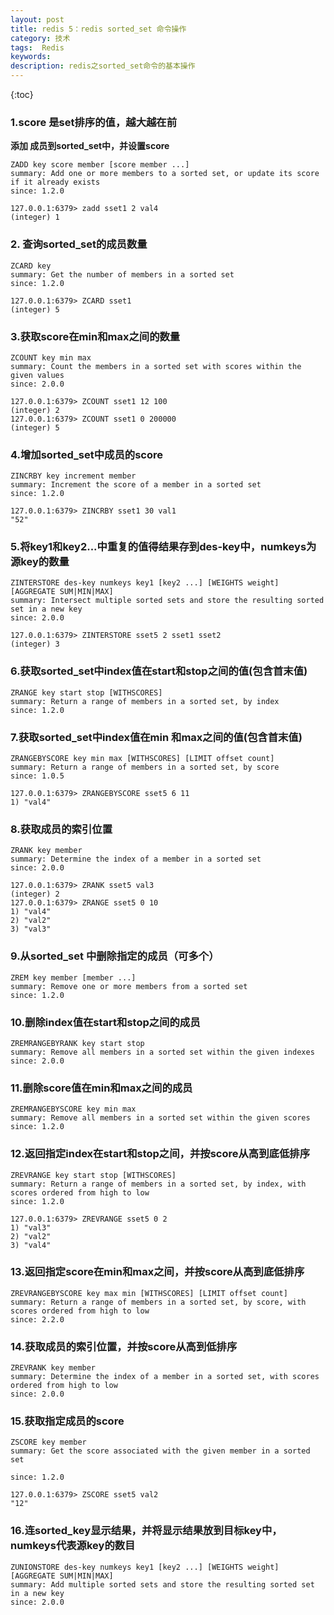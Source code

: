 ```yaml
---
layout: post
title: redis 5：redis sorted_set 命令操作
category: 技术
tags:  Redis
keywords: 
description: redis之sorted_set命令的基本操作
---
```


{:toc}




### 1.score 是set排序的值，越大越在前
**添加 成员到sorted_set中，并设置score**

	ZADD key score member [score member ...]
	summary: Add one or more members to a sorted set, or update its score if it already exists
	since: 1.2.0

```redis
127.0.0.1:6379> zadd sset1 2 val4
(integer) 1
```



### 2. 查询sorted_set的成员数量

	ZCARD key 
	summary: Get the number of members in a sorted set
	since: 1.2.0

```redis
127.0.0.1:6379> ZCARD sset1
(integer) 5
```


### 3.获取score在min和max之间的数量


	ZCOUNT key min max
	summary: Count the members in a sorted set with scores within the given values
	since: 2.0.0

```redis
127.0.0.1:6379> ZCOUNT sset1 12 100
(integer) 2
127.0.0.1:6379> ZCOUNT sset1 0 200000
(integer) 5
```



### 4.增加sorted_set中成员的score


	ZINCRBY key increment member
	summary: Increment the score of a member in a sorted set
	since: 1.2.0

```redis
127.0.0.1:6379> ZINCRBY sset1 30 val1
"52"
```



### 5.将key1和key2...中重复的值得结果存到des-key中，numkeys为源key的数量


	ZINTERSTORE des-key numkeys key1 [key2 ...] [WEIGHTS weight] [AGGREGATE SUM|MIN|MAX]
	summary: Intersect multiple sorted sets and store the resulting sorted set in a new key
	since: 2.0.0

```redis
127.0.0.1:6379> ZINTERSTORE sset5 2 sset1 sset2
(integer) 3
```



### 6.获取sorted_set中index值在start和stop之间的值(包含首末值)


	ZRANGE key start stop [WITHSCORES]
	summary: Return a range of members in a sorted set, by index
	since: 1.2.0


### 7.获取sorted_set中index值在min 和max之间的值(包含首末值)


	ZRANGEBYSCORE key min max [WITHSCORES] [LIMIT offset count]
	summary: Return a range of members in a sorted set, by score
	since: 1.0.5

```redis
127.0.0.1:6379> ZRANGEBYSCORE sset5 6 11
1) "val4"
```



### 8.获取成员的索引位置


	ZRANK key member
	summary: Determine the index of a member in a sorted set
	since: 2.0.0

```redis
127.0.0.1:6379> ZRANK sset5 val3
(integer) 2
127.0.0.1:6379> ZRANGE sset5 0 10
1) "val4"
2) "val2"
3) "val3"
```



### 9.从sorted_set 中删除指定的成员（可多个）


	ZREM key member [member ...]
	summary: Remove one or more members from a sorted set
	since: 1.2.0


### 10.删除index值在start和stop之间的成员


	ZREMRANGEBYRANK key start stop
	summary: Remove all members in a sorted set within the given indexes
	since: 2.0.0


### 11.删除score值在min和max之间的成员


	ZREMRANGEBYSCORE key min max
	summary: Remove all members in a sorted set within the given scores
	since: 1.2.0


### 12.返回指定index在start和stop之间，并按score从高到底低排序


	ZREVRANGE key start stop [WITHSCORES]
	summary: Return a range of members in a sorted set, by index, with scores ordered from high to low
	since: 1.2.0

```redis
127.0.0.1:6379> ZREVRANGE sset5 0 2
1) "val3"
2) "val2"
3) "val4"
```

### 13.返回指定score在min和max之间，并按score从高到底低排序


	ZREVRANGEBYSCORE key max min [WITHSCORES] [LIMIT offset count]
	summary: Return a range of members in a sorted set, by score, with scores ordered from high to low
	since: 2.2.0


### 14.获取成员的索引位置，并按score从高到低排序


	ZREVRANK key member
	summary: Determine the index of a member in a sorted set, with scores ordered from high to low
	since: 2.0.0


### 15.获取指定成员的score


	ZSCORE key member
	summary: Get the score associated with the given member in a sorted set
	
	since: 1.2.0

```redis
127.0.0.1:6379> ZSCORE sset5 val2
"12"
```



### 16.连sorted_key显示结果，并将显示结果放到目标key中，numkeys代表源key的数目


	ZUNIONSTORE des-key numkeys key1 [key2 ...] [WEIGHTS weight] [AGGREGATE SUM|MIN|MAX]
	summary: Add multiple sorted sets and store the resulting sorted set in a new key
	since: 2.0.0





